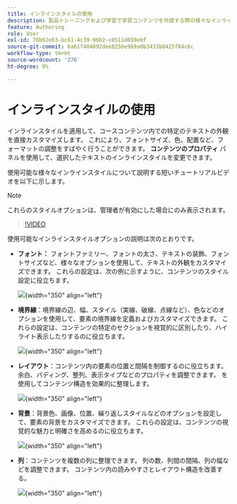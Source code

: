 ```yaml
---
title: インラインスタイルの使用
description: 製品トレーニングおよび学習で学習コンテンツを作成する際の様々なインラインスタイルの使用方法について説明します
feature: Authoring
role: User
exl-id: 78b62eb3-bc61-4c39-96b2-c0511d659ebf
source-git-commit: 6a61f404892dee8256e969a0b3433b8425f84c6c
workflow-type: tm+mt
source-wordcount: '276'
ht-degree: 0%

---
```


# インラインスタイルの使用

インラインスタイルを適用して、コースコンテンツ内での特定のテキストの外観を直接カスタマイズします。 これにより、フォントサイズ、色、配置など、フォーマットの調整をすばやく行うことができます。 **コンテンツのプロパティ** パネルを使用して、選択したテキストのインラインスタイルを変更できます。

使用可能な様々なインラインスタイルについて説明する短いチュートリアルビデオを以下に示します。

>[!NOTE]
>
> これらのスタイルオプションは、管理者が有効にした場合にのみ表示されます。


>[!VIDEO](https://video.tv.adobe.com/v/3469533/aem-guides-learning-content)


使用可能なインラインスタイルオプションの説明は次のとおりです。

- **フォント：** フォントファミリー、フォントの太さ、テキストの装飾、フォントサイズなど、様々なオプションを使用して、テキストの外観をカスタマイズできます。 これらの設定は、次の例に示すように、コンテンツのスタイル設定に役立ちます。

  ![](assets/font-learning-content.png){width="350" align="left"}

- **境界線**：境界線の辺、幅、スタイル（実線、破線、点線など）、色などのオプションを使用して、要素の境界線を定義およびカスタマイズできます。 これらの設定は、コンテンツの特定のセクションを視覚的に区別したり、ハイライト表示したりするのに役立ちます。

  ![](assets/border-learning-content.png){width="350" align="left"}

- **レイアウト**：コンテンツ内の要素の位置と間隔を制御するのに役立ちます。 余白、パディング、整列、表示タイプなどのプロパティを調整できます。 を使用してコンテンツ構造を効果的に整理します。

  ![](assets/layout-learning-content.png){width="350" align="left"}

- **背景**：背景色、画像、位置、繰り返しスタイルなどのオプションを設定して、要素の背景をカスタマイズできます。 これらの設定は、コンテンツの視覚的な魅力と明確さを高めるのに役立ちます。

  ![](assets/background-learning-content.png){width="350" align="left"}

- **列**：コンテンツを複数の列に整理できます。 列の数、列間の間隔、列の幅などを調整できます。 コンテンツ内の読みやすさとレイアウト構造を改善する。

  ![](assets/column-learning-content.png){width="350" align="left"}
